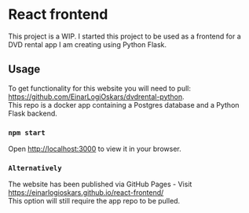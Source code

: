 # React frontend

This project is a WIP. I started this project to be used as a frontend for a DVD rental app I am creating using Python Flask.

## Usage

To get functionality for this website you will need to pull: https://github.com/EinarLogiOskars/dvdrental-python. \
This repo is a docker app containing a Postgres database and a Python Flask backend.

### `npm start`

Open [http://localhost:3000](http://localhost:3000) to view it in your browser.

### `Alternatively`

The website has been published via GitHub Pages - Visit https://einarlogioskars.github.io/react-frontend/ \
This option will still require the app repo to be pulled.
